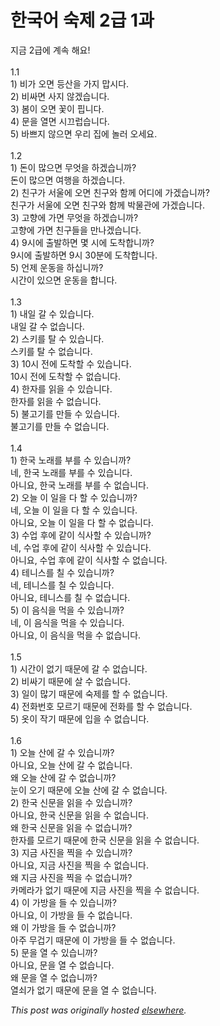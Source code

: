 # 한국어 숙제 2급 1과

<p>지금 2급에 계속 해요!<br><br>1.1<br>1) 비가 오면 등산을 가지 맙시다.<br>2) 비싸면 사지 않겠습니다.<br>3) 봄이 오면 꽃이 핍니다.<br>4) 문을 열면 시끄럽습니다.<br>5) 바쁘지 않으면 우리 집에 놀러 오세요.<br><br>1.2<br>1) 돈이 많으면 무엇을 하겠습니까?<br>돈이 많으면 여행을 하겠습니다.<br>2) 친구가 서울에 오면 친구와 함께 어디에 가겠습니까?<br>친구가 서울에 오면 친구와 함께 박물관에 가겠습니다.<br>3) 고향에 가면 무엇을 하겠습니까?<br>고향에 가면 친구들을 만나겠습니다.<br>4) 9시에 출발하면 몇 시에 도착합니까?<br>9시에 출발하면 9시 30분에 도착합니다.<br>5) 언제 운동을 하십니까?<br>시간이 있으면 운동을 합니다.<br><br>1.3<br>1) 내일 갈 수 있습니다.<br>내일 갈 수 없습니다.<br>2) 스키를 탈 수 있습니다.<br>스키를 탈 수 없습니다.<br>3) 10시 전에 도착할 수 있습니다.<br>10시 전에 도착할 수 없습니다.<br>4) 한자를 읽을 수 있습니다.<br>한자를 읽을 수 없습니다.<br>5) 불고기를 만들 수 있습니다.<br>불고기를 만들 수 없습니다.<br><br>1.4<br>1) 한국 노래를 부를 수 있습니까?<br>네, 한국 노래를 부를 수 있습니다.<br>아니요, 한국 노래를 부를 수 없습니다.<br>2) 오늘 이 일을 다 할 수 있습니까?<br>네, 오늘 이 일을 다 할 수 있습니다.<br>아니요, 오늘 이 일을 다 할 수 없습니다.<br>3) 수업 후에 같이 식사할 수 있습니까?<br>네, 수업 후에 같이 식사할 수 있습니다.<br>아니요, 수업 후에 같이 식사할 수 없습니다.<br>4) 테니스를 칠 수 있습니까?<br>네, 테니스를 칠 수 있습니다.<br>아니요, 테니스를 칠 수 없습니다.<br>5) 이 음식을 먹을 수 있습니까?<br>네, 이 음식을 먹을 수 있습니다.<br>아니요, 이 음식을 먹을 수 없습니다.<br><br>1.5<br>1) 시간이 없기 때문에 갈 수 없습니다.<br>2) 비싸기 때문에 살 수 없습니다.<br>3) 일이 많기 때문에 숙제를 할 수 없습니다.<br>4) 전화번호 모르기 때문에 전화를 할 수 없습니다.<br>5) 옷이 작기 때문에 입을 수 없습니다.<br><br>1.6<br>1) 오늘 산에 갈 수 있습니까?<br>아니요, 오늘 산에 갈 수 없습니다.<br>왜 오늘 산에 갈 수 없습니까?<br>눈이 오기 때문에 오늘 산에 갈 수 없습니다.<br>2) 한국 신문을 읽을 수 있습니까?<br>아니요, 한국 신문을 읽을 수 없습니다.<br>왜 한국 신문을 읽을 수 없습니까?<br>한자를 모르기 때문에 한국 신문을 읽을 수 없습니다.<br>3) 지금 사진을 찍을 수 있습니까?<br>아니요, 지금 사진을 찍을 수 없습니다.<br>왜 지금 사진을 찍을 수 없습니까?<br>카메라가 없기 때문에 지금 사진을 찍을 수 없습니다.<br>4) 이 가방을 들 수 있습니까?<br>아니요, 이 가방을 들 수 없습니다.<br>왜 이 가방을 들 수 없습니까?<br>아주 무겁기 때문에 이 가방을 들 수 없습니다.<br>5) 문을 열 수 있습니까?<br>아니요, 문을 열 수 없습니다.<br>왜 문을 열 수 없습니까?<br>열쇠가 없기 때문에 문을 열 수 없습니다.</p>


*This post was originally hosted [elsewhere](http://planspace.blogspot.com/2009/02/2-1.html).*
